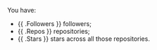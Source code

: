 You have:

- {{ .Followers }} followers;
- {{ .Repos }} repositories;
- {{ .Stars }} stars across all those repositories.

